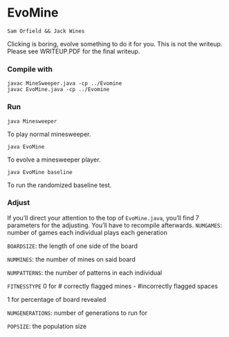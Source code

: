 # EvoMine
	Sam Orfield && Jack Wines
Clicking is boring, evolve something to do it for you. This is not the writeup. Please see WRITEUP.PDF for the final writeup.
### Compile with
```
javac MineSweeper.java -cp ../Evomine
javac EvoMine.java -cp ../Evomine
```
### Run
```
java Minesweeper
```
To play normal minesweeper.
```
java EvoMine
```
To evolve a minesweeper player.
```
java EvoMine baseline
```
To run the randomized baseline test.
### Adjust
If you’ll direct your attention to the top of `EvoMine.java`, you’ll find 7 parameters for the adjusting. You’ll have to recompile afterwards.
`NUMGAMES`: number of games each individual plays each generation

 `BOARDSIZE`: the length of one side of the board

`NUMMINES`: the number of mines on said board

`NUMPATTERNS`: the number of patterns in each individual

`FITNESSTYPE`
0 for # correctly flagged mines - #incorrectly flagged spaces

1 for percentage of board revealed

`NUMGENERATIONS`: number of generations to run for

`POPSIZE`: the population size
